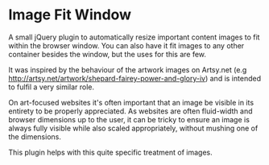 Image Fit Window
================

A small jQuery plugin to automatically resize important content images to fit within the browser window. You can also have it fit images to any other container besides the window, but the uses for this are few.

It was inspired by the behaviour of the artwork images on Artsy.net (e.g http://artsy.net/artwork/shepard-fairey-power-and-glory-iv) and is intended to fulfil a very similar role. 

On art-focused websites it's often important that an image be visible in its entirety to be properly appreciated. As websites are often fluid-width and browser dimensions up to the user, it can be tricky to ensure an image is always fully visible while also scaled appropriately, without mushing one of the dimensions.

This plugin helps with this quite specific treatment of images.


